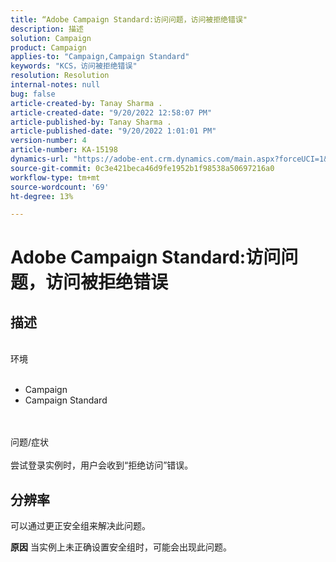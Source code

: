 ```yaml
---
title: “Adobe Campaign Standard:访问问题，访问被拒绝错误"
description: 描述
solution: Campaign
product: Campaign
applies-to: "Campaign,Campaign Standard"
keywords: "KCS，访问被拒绝错误"
resolution: Resolution
internal-notes: null
bug: false
article-created-by: Tanay Sharma .
article-created-date: "9/20/2022 12:58:07 PM"
article-published-by: Tanay Sharma .
article-published-date: "9/20/2022 1:01:01 PM"
version-number: 4
article-number: KA-15198
dynamics-url: "https://adobe-ent.crm.dynamics.com/main.aspx?forceUCI=1&pagetype=entityrecord&etn=knowledgearticle&id=f4b308dc-e338-ed11-9db1-002248086735"
source-git-commit: 0c3e421beca46d9fe1952b1f98538a50697216a0
workflow-type: tm+mt
source-wordcount: '69'
ht-degree: 13%

---
```


# Adobe Campaign Standard:访问问题，访问被拒绝错误

## 描述

<br>环境<br><br>
- Campaign
- Campaign Standard



<br><br>问题/症状<br><br>
尝试登录实例时，用户会收到“拒绝访问”错误。


## 分辨率




可以通过更正安全组来解决此问题。


<b>原因</b>
当实例上未正确设置安全组时，可能会出现此问题。

